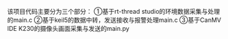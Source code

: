 该项目代码主要分为三个部分：
①基于rt-thread studio的环境数据采集与处理的main.c
②基于keil5的数据中转，发送接收与报警处理main.c
③基于CanMV IDE K230的摄像头画面采集与发送的main.py
